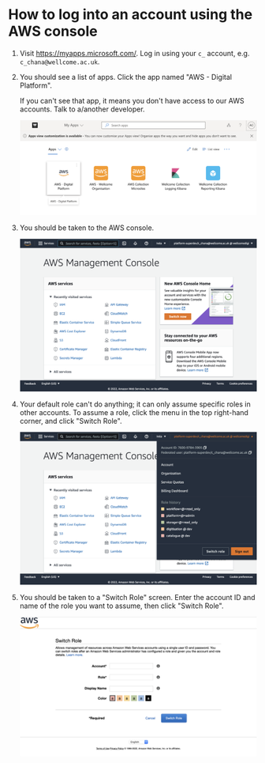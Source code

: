 # How to log into an account using the AWS console

1.  Visit <https://myapps.microsoft.com/>.
    Log in using your `c_` account, e.g. `c_chana@wellcome.ac.uk`.

2.  You should see a list of apps.
    Click the app named "AWS - Digital Platform".

    If you can't see that app, it means you don't have access to our AWS accounts.
    Talk to a/another developer.

    <img src="./wellcomecloud-screenshot.png" alt="A panel of five app icons arranged in a grid. The leftmost icon is the AWS logo with the label 'AWS - Digital Platform'; it's highlighted with a grey border.">

3.  You should be taken to the AWS console.

    <img src="./aws-console.png" alt="Screenshot of the AWS Management Console homepage. There's a top menu bar, a list of services, and a footer.">

4.  Your default role can't do anything; it can only assume specific roles in other accounts.
    To assume a role, click the menu in the top right-hand corner, and click "Switch Role".

    <img src="./assume-role-menu.png" alt="The same homepage as previously, but now with a dropdown menu coming from the top right-hand corner. At the bottom are two buttons: 'Switch role' and 'Sign out'.">

5.  You should be taken to a "Switch Role" screen.
    Enter the account ID and name of the role you want to assume, then click "Switch Role".

    <img src="./assume-role-switcher.png" alt="A 'Switch Role' form with three fields: Account, Role, and Display Name. There's also a colour picker and a 'Switch Role' button.">
